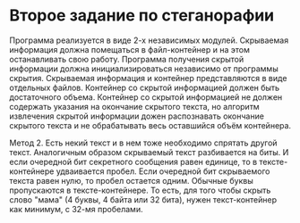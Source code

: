 # Второе задание по стеганорафии

Программа реализуется в виде 2-х независимых модулей. Скрываемая информация должна помещаться в файл-контейнер и на этом останавливать свою работу. Программа получения скрытой информации должна инициализироваться независимо от программы скрытия. Скрываемая информация и контейнер представляются в виде отдельных файлов. Контейнер со скрытой информацией должен быть достаточного объема. Контейнер со скрытой информацией не должен содержать указания на окончание скрытого текста, но алгоритм извлечения скрытой информации дожен распознавать окончание скрытого текста и не обрабатывать весь оставшийся объём контейнера.

Метод 2. Есть некий текст и в нем тоже необходимо спрятать другой текст. Аналогичным образом скрываемый текст разбивается на биты. И если очередной бит секретного сообщения равен единице, то в тексте-контейнере удваивается пробел. Если очередной бит скрываемого текста равен нулю, то пробел остается одним. Обычные буквы пропускаются в тексте-контейнере. То есть, для того чтобы скрыть слово "мама" (4 буквы, 4 байта или 32 бита), нужен текст-контейнер как минимум, с 32-мя пробелами.
